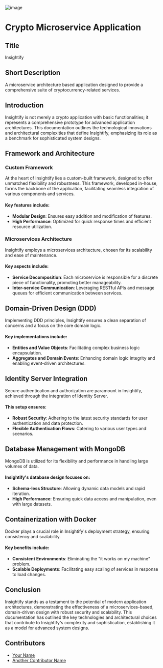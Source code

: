 ![image](https://github.com/DEVids-VT/Insightify/assets/68961310/309d29ff-fc81-4f08-9233-49d7f22bf271)
# Crypto Microservice Application

## Title

Insightify

## Short Description

A microservice architecture based application designed to provide a comprehensive suite of cryptocurrency-related services.

## Introduction

Insightify is not merely a crypto application with basic functionalities; it represents a comprehensive prototype for advanced application architectures. This documentation outlines the technological innovations and architectural complexities that define Insightify, emphasizing its role as a benchmark for sophisticated system designs.

## Framework and Architecture

### Custom Framework

At the heart of Insightify lies a custom-built framework, designed to offer unmatched flexibility and robustness. This framework, developed in-house, forms the backbone of the application, facilitating seamless integration of various components and services.

#### Key features include:

- **Modular Design**: Ensures easy addition and modification of features.
- **High Performance**: Optimized for quick response times and efficient resource utilization.

### Microservices Architecture

Insightify employs a microservices architecture, chosen for its scalability and ease of maintenance.

#### Key aspects include:

- **Service Decomposition**: Each microservice is responsible for a discrete piece of functionality, promoting better manageability.
- **Inter-service Communication**: Leveraging RESTful APIs and message queues for efficient communication between services.

## Domain-Driven Design (DDD)

Implementing DDD principles, Insightify ensures a clean separation of concerns and a focus on the core domain logic.

#### Key implementations include:

- **Entities and Value Objects**: Facilitating complex business logic encapsulation.
- **Aggregates and Domain Events**: Enhancing domain logic integrity and enabling event-driven architectures.

## Identity Server Integration

Secure authentication and authorization are paramount in Insightify, achieved through the integration of Identity Server.

#### This setup ensures:

- **Robust Security**: Adhering to the latest security standards for user authentication and data protection.
- **Flexible Authentication Flows**: Catering to various user types and scenarios.

## Database Management with MongoDB

MongoDB is utilized for its flexibility and performance in handling large volumes of data.

#### Insightify's database design focuses on:

- **Schema-less Structure**: Allowing dynamic data models and rapid iteration.
- **High Performance**: Ensuring quick data access and manipulation, even with large datasets.

## Containerization with Docker

Docker plays a crucial role in Insightify's deployment strategy, ensuring consistency and scalability.

#### Key benefits include:

- **Consistent Environments**: Eliminating the "it works on my machine" problem.
- **Scalable Deployments**: Facilitating easy scaling of services in response to load changes.

## Conclusion

Insightify stands as a testament to the potential of modern application architectures, demonstrating the effectiveness of a microservices-based, domain-driven design with robust security and scalability. This documentation has outlined the key technologies and architectural choices that contribute to Insightify's complexity and sophistication, establishing it as a model for advanced system designs.

## Contributors

* [Your Name](https://github.com/yourname)
* [Another Contributor Name](https://github.com/anothercontributorname)

